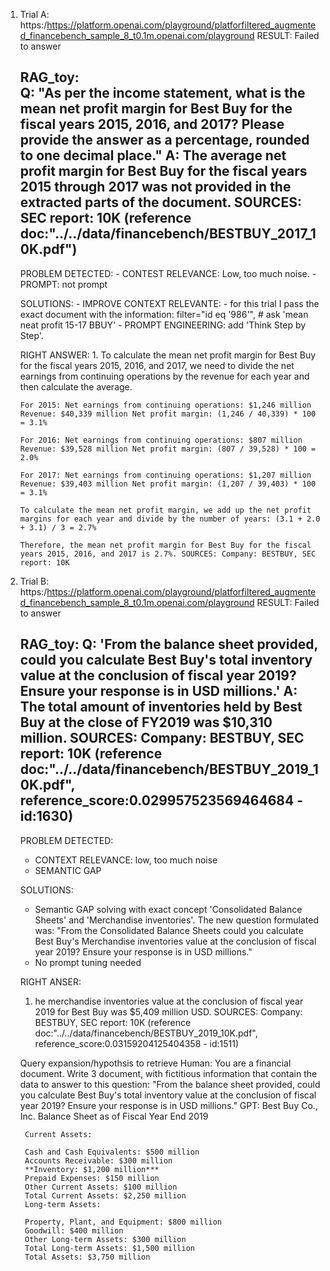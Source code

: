 
1. Trial A: https:/https://platform.openai.com/playground/platforfiltered_augmented_financebench_sample_8_t0.1m.openai.com/playground
   RESULT: Failed to answer 
   
    **RAG_toy**:    
    Q: "As per the income statement, what is the mean net profit margin for Best Buy for the fiscal years 2015, 2016, and 2017? Please provide the answer as a percentage, rounded to one decimal place."
    A: The average net profit margin for Best Buy for the fiscal years 2015 through 2017 was not provided in the extracted parts of the document.
    SOURCES: SEC report: 10K (reference doc:"../../data/financebench/BESTBUY_2017_10K.pdf")
    ---

    PROBLEM DETECTED:
        - CONTEST RELEVANCE: Low, too much noise.
        - PROMPT: not prompt    

    SOLUTIONS:
        - IMPROVE CONTEXT RELEVANTE: 
           - for this trial I pass the exact document with the information: filter="id eq '986'", # ask 'mean neat profit 15-17 BBUY'
        - PROMPT ENGINEERING: add 'Think Step by Step'.

    RIGHT ANSWER:
       1. To calculate the mean net profit margin for Best Buy for the fiscal years 2015, 2016, and 2017, we need to divide the net earnings from continuing operations by the revenue for each year and then calculate the average.

       For 2015: Net earnings from continuing operations: $1,246 million Revenue: $40,339 million Net profit margin: (1,246 / 40,339) * 100 = 3.1%

       For 2016: Net earnings from continuing operations: $807 million Revenue: $39,528 million Net profit margin: (807 / 39,528) * 100 = 2.0%

       For 2017: Net earnings from continuing operations: $1,207 million Revenue: $39,403 million Net profit margin: (1,207 / 39,403) * 100 = 3.1%

       To calculate the mean net profit margin, we add up the net profit margins for each year and divide by the number of years: (3.1 + 2.0 + 3.1) / 3 = 2.7%

       Therefore, the mean net profit margin for Best Buy for the fiscal years 2015, 2016, and 2017 is 2.7%. SOURCES: Company: BESTBUY, SEC report: 10K

2. Trial B: https:/https://platform.openai.com/playground/platforfiltered_augmented_financebench_sample_8_t0.1m.openai.com/playground
   RESULT: Failed to answer 
   
   **RAG_toy**:
   Q: 'From the balance sheet provided, could you calculate Best Buy's total inventory value at the conclusion of fiscal year 2019? Ensure your response is in USD millions.'
   A: The total amount of inventories held by Best Buy at the close of FY2019 was $10,310 million.
    SOURCES: Company: BESTBUY, SEC report: 10K (reference doc:"../../data/financebench/BESTBUY_2019_10K.pdf", reference_score:0.029957523569464684 - id:1630)
   --- 

   PROBLEM DETECTED:
    - CONTEXT RELEVANCE: low, too much noise
    - SEMANTIC GAP
    
    SOLUTIONS:
    - Semantic GAP solving with exact concept 'Consolidated Balance Sheets' and 'Merchandise inventories'. The new question formulated was: "From the Consolidated Balance Sheets could you calculate Best Buy's Merchandise inventories value at the conclusion of fiscal year 2019? Ensure your response is in USD millions."
    - No prompt tuning needed   

    RIGHT ANSER:
    1. he merchandise inventories value at the conclusion of fiscal year 2019 for Best Buy was $5,409 million USD. SOURCES: Company: BESTBUY, SEC report: 10K (reference doc:"../../data/financebench/BESTBUY_2019_10K.pdf", reference_score:0.03159204125404358 - id:1511)


    Query expansion/hypothsis to retrieve 
        Human: You are a financial document. Write 3 document, with fictitious information that contain the data to answer  to this question: "From the balance sheet provided, could you calculate Best Buy's total inventory value at the conclusion of fiscal year 2019? Ensure your response is in USD millions."
        GPT: 
        Best Buy Co., Inc.
        Balance Sheet as of Fiscal Year End 2019

        Current Assets:

        Cash and Cash Equivalents: $500 million
        Accounts Receivable: $300 million
        **Inventory: $1,200 million***
        Prepaid Expenses: $150 million
        Other Current Assets: $100 million
        Total Current Assets: $2,250 million
        Long-term Assets:

        Property, Plant, and Equipment: $800 million
        Goodwill: $400 million
        Other Long-term Assets: $300 million
        Total Long-term Assets: $1,500 million
        Total Assets: $3,750 million

